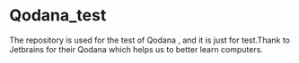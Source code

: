 # Qodana_test
The repository is used for the test of Qodana , and it is just for test.Thank to Jetbrains for their Qodana which helps us to better learn computers.
